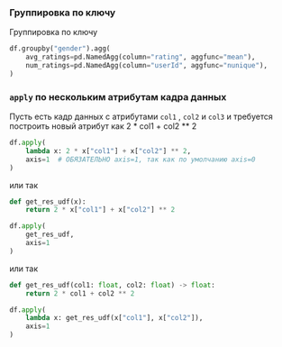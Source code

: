 ### Группировка по ключу

Группировка по ключу
```python
df.groupby("gender").agg(
	avg_ratings=pd.NamedAgg(column="rating", aggfunc="mean"),
	num_ratings=pd.NamedAgg(column="userId", aggfunc="nunique"),
)
```

### `apply` по нескольким атрибутам кадра данных

Пусть есть кадр данных с атрибутами `col1` , `col2` и `col3` и требуется построить новый атрибут как 2 * col1 + col2 ** 2
```python
df.apply(
	lambda x: 2 * x["col1"] + x["col2"] ** 2,
	axis=1  # ОБЯЗАТЕЛЬНО axis=1, так как по умолчанию axis=0
)
```
или так
```python
def get_res_udf(x):
    return 2 * x["col1"] + x["col2"] ** 2

df.apply(
	get_res_udf,
	axis=1
)
```
или так
```python
def get_res_udf(col1: float, col2: float) -> float:
    return 2 * col1 + col2 ** 2

df.apply(
	lambda x: get_res_udf(x["col1"], x["col2"]),
	axis=1
)
```